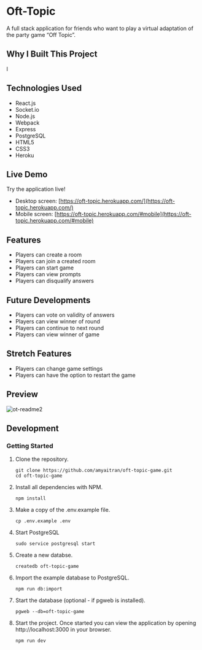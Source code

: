 # Oft-Topic

A full stack application for friends who want to play a virtual adaptation of the party game “Off Topic”.

## Why I Built This Project

I

## Technologies Used

- React.js
- Socket.io
- Node.js
- Webpack
- Express
- PostgreSQL
- HTML5
- CSS3
- Heroku

## Live Demo

Try the application live!
- Desktop screen: [https://oft-topic.herokuapp.com/](https://oft-topic.herokuapp.com/)
- Mobile screen: [https://oft-topic.herokuapp.com/#mobile](https://oft-topic.herokuapp.com/#mobile)

## Features

- Players can create a room
- Players can join a created room
- Players can start game
- Players can view prompts
- Players can disqualify answers

## Future Developments

- Players can vote on validity of answers
- Players can view winner of round
- Players can continue to next round
- Players can view winner of game

## Stretch Features
- Players can change game settings
- Players can have the option to restart the game

## Preview
![ot-readme2](https://user-images.githubusercontent.com/30616230/149431995-06195626-e20e-4968-a12c-aa68163d172a.gif)

## Development

### Getting Started

1. Clone the repository.

    ```shell
    git clone https://github.com/amyaitran/oft-topic-game.git
    cd oft-topic-game
    ```

1. Install all dependencies with NPM.

    ```shell
    npm install
    ```

1. Make a copy of the .env.example file.
    ```shell
    cp .env.example .env
    ```
    
1. Start PostgreSQL
    ```shell
    sudo service postgresql start
    ```

1. Create a new databse.
    ```shell
    createdb oft-topic-game
    ```
    
1. Import the example database to PostgreSQL.
    ```shell
    npm run db:import
    ```
    
1. Start the database (optional - if pgweb is installed).
    ```shell
    pgweb --db=oft-topic-game
    ```

1. Start the project. Once started you can view the application by opening http://localhost:3000 in your browser.
    ```shell
    npm run dev
    ```
